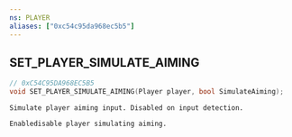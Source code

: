 ```yaml
---
ns: PLAYER
aliases: ["0xc54c95da968ec5b5"]
---
```

## SET_PLAYER_SIMULATE_AIMING

```c
// 0xC54C95DA968EC5B5
void SET_PLAYER_SIMULATE_AIMING(Player player, bool SimulateAiming);
```

```
Simulate player aiming input. Disabled on input detection.

Enabledisable player simulating aiming.
```
